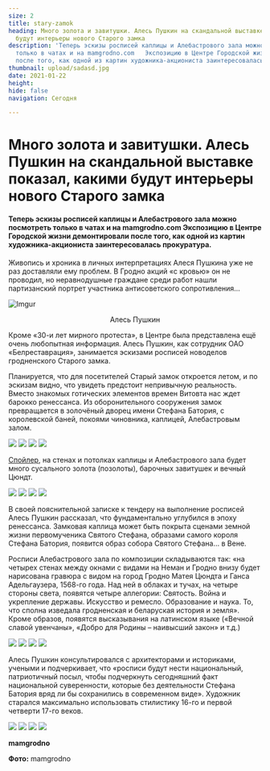 ```yaml
---
size: 2
title: stary-zamok
heading: Много золота и завитушки. Алесь Пушкин на скандальной выставке показал, какими
  будут интерьеры нового Старого замка
description: 'Теперь эскизы росписей каплицы и Алебастрового зала можно посмотреть
  только в чатах и на mamgrodno.com   Экспозицию в Центре Городской жизни демонтировали
  после того, как одной из картин художника-акциониста заинтересовалась прокуратура. '
thumbnail: upload/sadasd.jpg
date: 2021-01-22
height: 
hide: false
navigation: Сегодня

---
```

# **Много золота и завитушки. Алесь Пушкин на скандальной выставке показал, какими будут интерьеры нового Старого замка**

#### Теперь эскизы росписей каплицы и Алебастрового зала можно посмотреть только в чатах и на **mamgrodno.com**   Экспозицию в Центре Городской жизни демонтировали после того, как одной из картин художника-акциониста заинтересовалась прокуратура. 

Живопись и хроника в личных интерпретациях Алеся Пушкина уже не раз доставляли ему проблем. В Гродно акций «с кровью» он не проводил, но неравнодушные граждане среди работ нашли партизанский портрет участника антисоветского сопротивления… 

![Imgur](https://i.imgur.com/33m8Qby.jpg)
<center>Алесь Пушкин</center>

Кроме «30-и лет мирного протеста», в Центре была представлена ещё очень любопытная информация. Алесь Пушкин, как сотрудник ОАО «Белреставрация», занимается эскизами росписей новоделов гродненского Старого замка. 

Планируется, что для посетителей Старый замок откроется летом, и по эскизам видно, что увидеть предстоит непривычную реальность. Вместо знакомых готических элементов времен Витовта нас ждет барокко ренессанса.  Из оборонительного сооружения замок превращается в золочёный дворец имени Стефана Батория, с королевской баней, покоями чиновника, каплицей, Алебастровым залом. 

<div class="gallery4">
<!-- Смените gallery2 на gallery3 или gallery4, цифра определяет количество картинок в одном ряду -->
<a href="https://imgur.com/qbX06pY"><img src="https://i.imgur.com/qbX06pY.jpg"></a>
<a href="https://imgur.com/gcE9UlT"><img src="https://i.imgur.com/gcE9UlT.jpg"></a>
<a href="https://imgur.com/x3OQgLe"><img src="https://i.imgur.com/x3OQgLe.jpg"></a>
<a href="https://imgur.com/6r6QXEB"><img src="https://i.imgur.com/6r6QXEB.jpg"></a>
</div>

[Спойлер](https://www.youtube.com/watch?v=zsJ6Jf-rnLY), на стенах и потолках каплицы и Алебастрового зала будет много сусального золота (позолоты), барочных завитушек и вечный Цюндт.

<div class="gallery4">
<!-- Смените gallery2 на gallery3 или gallery4, цифра определяет количество картинок в одном ряду -->
<a href="https://imgur.com/m6Rb7lt"><img src="https://i.imgur.com/m6Rb7lt.jpg"></a>
<a href="https://imgur.com/dh6P46j"><img src="https://i.imgur.com/dh6P46j.jpg"></a>
<a href="https://imgur.com/oxTjjIy"><img src="https://i.imgur.com/oxTjjIy.jpg"></a>
<a href="https://imgur.com/c2M5VhG"><img src="https://i.imgur.com/c2M5VhG.jpg"></a>
</div>

В своей пояснительной записке к тендеру на выполнение росписей Алесь Пушкин рассказал, что фундаментально углубился в эпоху ренессанса.  Замковая каплица может быть покрыта сценами земной жизни первомученика Святого Стефана, образами самого короля Стефана Батория, появится образ собора Святого Стефана… в Вене.

Росписи Алебастрового зала по композиции складываются так: «на четырех стенах между окнами с видами на Неман и Гродно внизу будет нарисована гравюра с видом на город Гродно Матея Цюндта и Ганса Адельгаузера, 1568-го года. Над ней в облаках и тучах, на четыре стороны света, появятся четыре аллегории: Святость. Война и укрепление державы. Искусство и ремесло. Образование и наука.  То, что сполна изведала гродненская и беларуская история и земля». Кроме образов, появятся высказывания на латинском языке («Вечной славой увенчаны», «Добро для Родины – наивысший закон» и т.д.)  

<div class="gallery4">
<!-- Смените gallery2 на gallery3 или gallery4, цифра определяет количество картинок в одном ряду -->
<a href="https://imgur.com/yCvowUm"><img src="https://i.imgur.com/yCvowUm.jpg"></a>
<a href="https://imgur.com/6oggoK0"><img src="https://i.imgur.com/6oggoK0.jpg"></a>
<a href="https://imgur.com/wCvRsGj"><img src="https://i.imgur.com/wCvRsGj.jpg"></a>
<a href="https://imgur.com/Ee2r2nT"><img src="https://i.imgur.com/Ee2r2nT.jpg"></a>
</div>

Алесь Пушкин консультировался с архитекторами и историками, учеными и подчеркивает, что «росписи будут нести национальный, патриотичный посыл, чтобы подчеркнуть сегодняшний факт национальной суверенности, которые без деятельности Стефана Батория вряд ли бы сохранились в современном виде».  Художник старался максимально использовать стилистику 16-го и первой четверти 17-го веков.

<div class="gallery4">
<!-- Смените gallery2 на gallery3 или gallery4, цифра определяет количество картинок в одном ряду -->
<a href="https://imgur.com/qs2N1Tw"><img src="https://i.imgur.com/qs2N1Tw.jpg"></a>
<a href="https://imgur.com/Z6VCYyx"><img src="https://i.imgur.com/Z6VCYyx.jpg"></a>
<a href="https://imgur.com/DhHuMxa"><img src="https://i.imgur.com/DhHuMxa.jpg"></a>
<a href="https://imgur.com/UNnZdIi"><img src="https://i.imgur.com/UNnZdIi.jpg"></a>
</div>

**mamgrodno**

**Фото:** mamgrodno